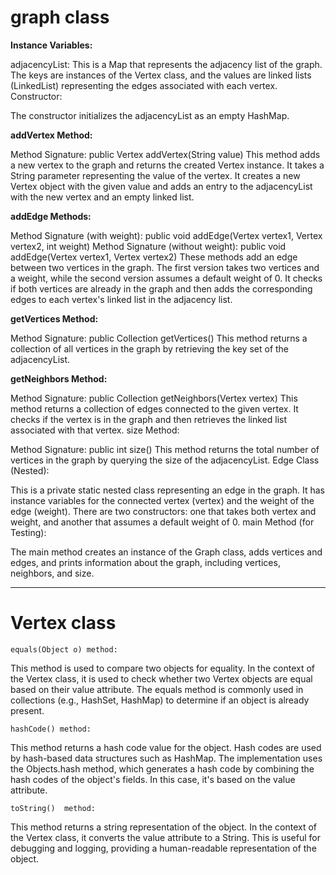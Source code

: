 # graph class

**Instance Variables:**

adjacencyList: This is a Map that represents the adjacency list of the graph. The keys are instances of the Vertex class, and the values are linked lists (LinkedList<Edge>) representing the edges associated with each vertex.
Constructor:

The constructor initializes the adjacencyList as an empty HashMap.
   
**addVertex Method:**   

Method Signature: public Vertex addVertex(String value)
This method adds a new vertex to the graph and returns the created Vertex instance. It takes a String parameter representing the value of the vertex.
It creates a new Vertex object with the given value and adds an entry to the adjacencyList with the new vertex and an empty linked list.
   
**addEdge Methods:**   

Method Signature (with weight): public void addEdge(Vertex vertex1, Vertex vertex2, int weight)
Method Signature (without weight): public void addEdge(Vertex vertex1, Vertex vertex2)
These methods add an edge between two vertices in the graph. The first version takes two vertices and a weight, while the second version assumes a default weight of 0.
It checks if both vertices are already in the graph and then adds the corresponding edges to each vertex's linked list in the adjacency list.

**getVertices Method:**

Method Signature: public Collection<Vertex> getVertices()
This method returns a collection of all vertices in the graph by retrieving the key set of the adjacencyList.

**getNeighbors Method:**

Method Signature: public Collection<Edge> getNeighbors(Vertex vertex)
This method returns a collection of edges connected to the given vertex. It checks if the vertex is in the graph and then retrieves the linked list associated with that vertex.
size Method:

Method Signature: public int size()
This method returns the total number of vertices in the graph by querying the size of the adjacencyList.
Edge Class (Nested):

This is a private static nested class representing an edge in the graph.
It has instance variables for the connected vertex (vertex) and the weight of the edge (weight).
There are two constructors: one that takes both vertex and weight, and another that assumes a default weight of 0.
main Method (for Testing):

The main method creates an instance of the Graph class, adds vertices and edges, and prints information about the graph, including vertices, neighbors, and size.


---

# Vertex class
``` equals(Object o) method: ```

This method is used to compare two objects for equality.
In the context of the Vertex class, it is used to check whether two Vertex objects are equal based on their value attribute.
The equals method is commonly used in collections (e.g., HashSet, HashMap) to determine if an object is already present.

``` hashCode() method: ```

This method returns a hash code value for the object. Hash codes are used by hash-based data structures such as HashMap.
The implementation uses the Objects.hash method, which generates a hash code by combining the hash codes of the object's fields. In this case, it's based on the value attribute.

```toString()  method:``` 

This method returns a string representation of the object.
In the context of the Vertex class, it converts the value attribute to a String.
This is useful for debugging and logging, providing a human-readable representation of the object.